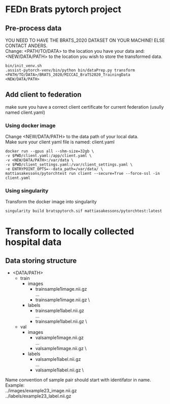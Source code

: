 # FEDn Brats pytorch project

## Pre-process data
YOU NEED TO HAVE THE BRATS_2020 DATASET ON YOUR MACHINE! ELSE CONTACT ANDERS. \
Change: <PATH/TO/DATA> to the location you have your data and: <NEW/DATA/PATH>  to the location you wish to store the transformed data.


```console
bin/init_venv.sh
.assist-pytorch-venv/bin/python bin/dataPrep.py transform <PATH/TO/DATA>/BRATS_2020/MICCAI_BraTS2020_TrainingData <NEW/DATA/PATH>
```


## Add client to federation

make sure you have a correct client certificate for current federation (usully named client.yaml)

### Using docker image

Change <NEW/DATA/PATH> to the data path of your local data. \
Make sure your client yaml file is named: client.yaml


```console
docker run --gpus all --shm-size=32gb \
-v $PWD/client.yaml:/app/client.yaml \
-v <NEW/DATA/PATH>:/var/data \
-v $PWD/client_settings.yaml:/var/client_settings.yaml \
-e ENTRYPOINT_OPTS=--data_path=/var/data/ \
mattiasakessons/pytorchtest run client --secure=True --force-ssl -in client.yaml
```

### Using singularity

Transform the docker image into singularity

```console
singularity build bratspytorch.sif mattiasakessons/pytorchtest:latest
```


# Transform to locally collected hospital data

## Data storing structure

- <DATA/PATH>
  - train
    - images
      - trainsample1image.nii.gz \
      ...
      - trainsample1image.nii.gz \
    - labels
      - trainsample1label.nii.gz \
      ...
      - trainsample1label.nii.gz \
  - val
    - images
      - valsample1image.nii.gz \
      ...
      - valsample1image.nii.gz \
    - labels
      - valsample1label.nii.gz \
      ...
      - valsample1label.nii.gz \



Name convention of sample pair should start with identifator in name. \
Example: \
../images/example23_image.nii.gz \
../labels/example23_label.nii.gz




